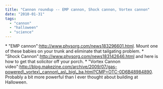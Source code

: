 ```yaml
---
title: "Cannon roundup -- EMP cannon, Shock cannon, Vortex cannon"
date: "2010-01-31"
tags: 
  - "cannon"
  - "halloween"
  - "science"
---
```


\* "EMP cannon":http://www.physorg.com/news183296601.html. Mount one of these babies on your trunk and eliminate that tailgating problem. \* "Shock Cannon":http://www.physorg.com/news183142646.html and here is how to get that solicitor off your porch. \* "Vortex Cannon video":http://blog.makezine.com/archive/2009/07/gas-powered\_vortex\_cannon\_as\_big\_ba.html?CMP=OTC-0D6B48984890. Probably a bit more powerful than I ever thought about building at Halloween.

